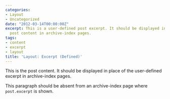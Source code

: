 ```yaml
---
categories:
- Layout
- Uncategorized
date: "2012-03-14T00:00:00Z"
excerpt: This is a user-defined post excerpt. It should be displayed in place of the
  post content in archive-index pages.
tags:
- content
- excerpt
- layout
title: 'Layout: Excerpt (Defined)'
---
```


This is the post content. It should be displayed in place of the user-defined excerpt in archive-index pages.

This paragraph should be absent from an archive-index page where `post.excerpt` is shown.